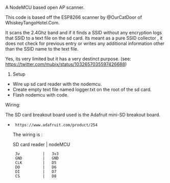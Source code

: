 A NodeMCU based open AP scanner.

This code is based off the ESP8266 scanner by @OurCatDoor of WhiskeyTangoHotel.Com.

It scans the 2.4Ghz band and if it finds a SSID without any encryption logs that SSID to a text file on the sd card. Its meant as a pure SSID collector , it does not check for previous entry or writes any additional information other than the SSID name to the text file.

Yes, its very limited but it has a very destinct purpose. 
(see: https://twitter.com/mubix/status/1032657035597426688)

1. Setup 

- Wire up sd card reader with the nodemcu.
- Create empty text file named logger.txt on the root of the sd card.
- Flash nodemcu with code.

Wiring: 

The SD card breakout board used is the Adafruit mini-SD breakout board. 
 *      https://www.adafruit.com/product/254

   The wiring is :
   
    SD card reader  |  nodeMCU
   	   
   	    3v          |   3v3
        GND         |   GND
        CLK         |   D5
        DO          |   D6
        DI          |   D7
        CS          |   D8

  

